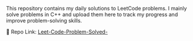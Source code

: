 This repository contains my daily solutions to LeetCode
 problems.
I mainly solve problems in C++ and upload them here to track my progress and improve problem-solving skills.

📌 Repo Link: [Leet-Code-Problem-Solved-](https://github.com/Toufiq-7700/Leet-Code-Problem-Solved-)
